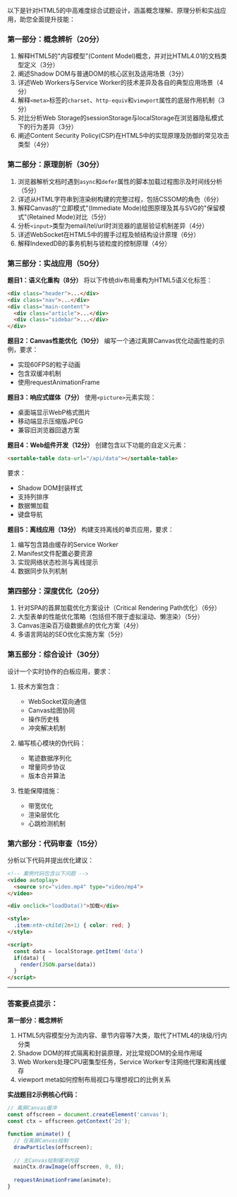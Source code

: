 以下是针对HTML5的中高难度综合试题设计，涵盖概念理解、原理分析和实战应用，助您全面提升技能：

### 第一部分：概念辨析（20分）
1. 解释HTML5的"内容模型"(Content Model)概念，并对比HTML4.01的文档类型定义（3分）
2. 阐述Shadow DOM与普通DOM的核心区别及适用场景（3分）
3. 详述Web Workers与Service Worker的技术差异及各自的典型应用场景（4分）
4. 解释`<meta>`标签的`charset`、`http-equiv`和`viewport`属性的底层作用机制（3分）
5. 对比分析Web Storage的sessionStorage与localStorage在浏览器隐私模式下的行为差异（3分）
6. 阐述Content Security Policy(CSP)在HTML5中的实现原理及防御的常见攻击类型（4分）

### 第二部分：原理剖析（30分）
1. 浏览器解析文档时遇到`async`和`defer`属性的脚本加载过程图示及时间线分析（5分）
2. 详述从HTML字符串到渲染树构建的完整过程，包括CSSOM的角色（6分）
3. 解释Canvas的"立即模式"(Immediate Mode)绘图原理及其与SVG的"保留模式"(Retained Mode)对比（5分）
4. 分析`<input>`类型为email/tel/url时浏览器的底层验证机制差异（4分）
5. 详述WebSocket在HTML5中的握手过程及帧结构设计原理（6分）
6. 解释IndexedDB的事务机制与锁粒度的控制原理（4分）

### 第三部分：实战应用（50分）
**题目1：语义化重构（8分）**
将以下传统div布局重构为HTML5语义化标签：
```html
<div class="header">...</div>
<div class="nav">...</div>
<div class="main-content">
  <div class="article">...</div>
  <div class="sidebar">...</div>
</div>
```

**题目2：Canvas性能优化（10分）**
编写一个通过离屏Canvas优化动画性能的示例，要求：
- 实现60FPS的粒子动画
- 包含双缓冲机制
- 使用requestAnimationFrame

**题目3：响应式媒体（7分）**
使用`<picture>`元素实现：
- 桌面端显示WebP格式图片
- 移动端显示压缩版JPEG
- 兼容旧浏览器回退方案

**题目4：Web组件开发（12分）**
创建包含以下功能的自定义元素：
```html
<sortable-table data-url="/api/data"></sortable-table>
```
要求：
- Shadow DOM封装样式
- 支持列排序
- 数据懒加载
- 键盘导航

**题目5：离线应用（13分）**
构建支持离线的单页应用，要求：
1. 编写包含路由缓存的Service Worker
2. Manifest文件配置必要资源
3. 实现网络状态检测与离线提示
4. 数据同步队列机制

### 第四部分：深度优化（20分）
1. 针对SPA的首屏加载优化方案设计（Critical Rendering Path优化）（6分）
2. 大型表单的性能优化策略（包括但不限于虚拟滚动、懒渲染）（5分）
3. Canvas渲染百万级数据点的优化方案（4分）
4. 多语言网站的SEO优化实施方案（5分）

### 第五部分：综合设计（30分）
设计一个实时协作的白板应用，要求：
1. 技术方案包含：
   - WebSocket双向通信
   - Canvas绘图协同
   - 操作历史栈
   - 冲突解决机制

2. 编写核心模块的伪代码：
   - 笔迹数据序列化
   - 增量同步协议
   - 版本合并算法

3. 性能保障措施：
   - 带宽优化
   - 渲染层优化
   - 心跳检测机制

### 第六部分：代码审查（15分）
分析以下代码并提出优化建议：
```html
<!-- 案例代码包含以下问题 -->
<video autoplay>
  <source src="video.mp4" type="video/mp4">
</video>

<div onclick="loadData()">加载</div>

<style>
  .item:nth-child(2n+1) { color: red; }
</style>

<script>
  const data = localStorage.getItem('data')
  if(data) {
    render(JSON.parse(data))
  }
</script>
```

---

### 答案要点提示：
**第一部分：概念辨析**
1. HTML5内容模型分为流内容、章节内容等7大类，取代了HTML4的块级/行内分类
2. Shadow DOM的样式隔离和封装原理，对比常规DOM的全局作用域
3. Web Workers处理CPU密集型任务，Service Worker专注网络代理和离线缓存
4. viewport meta如何控制布局视口与理想视口的比例关系

**实战题目2示例核心代码：**
```javascript
// 离屏Canvas缓冲
const offscreen = document.createElement('canvas');
const ctx = offscreen.getContext('2d');

function animate() {
  // 在离屏Canvas绘制
  drawParticles(offscreen);
  
  // 主Canvas绘制缓冲内容
  mainCtx.drawImage(offscreen, 0, 0);
  
  requestAnimationFrame(animate);
}
```